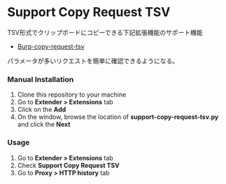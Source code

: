 # Support Copy Request TSV

TSV形式でクリップボードにコピーできる下記拡張機能のサポート機能  
* [Burp-copy-request-tsv](https://github.com/toubaru/burp-copy-request-tsv)

パラメータが多いリクエストを簡単に確認できるようになる。

### Manual Installation

1. Clone this repository to your machine
1. Go to **Extender > Extensions** tab
1. Click on the **Add**
1. On the window, browse the location of **support-copy-request-tsv.py** and click the **Next**

### Usage

1. Go to **Extender > Extensions** tab
1. Check **Support Copy Request TSV**
1. Go to **Proxy > HTTP history** tab